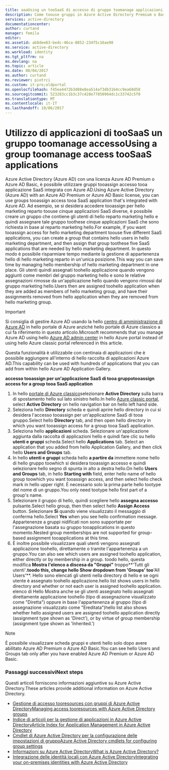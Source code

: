 ```yaml
---
title: aaaUsing un tooSaaS di accesso di gruppo toomanage applicazioni | Documenti Microsoft
description: Come toouse gruppi in Azure Active Directory Premium o Basic tooassign accedere tooSaaS applicazioni integrate con Azure Active Directory.
services: active-directory
documentationcenter: 
author: curtand
manager: femila
editor: 
ms.assetid: ab8dee63-bedc-46ca-8852-234f5c16ae98
ms.service: active-directory
ms.workload: identity
ms.tgt_pltfrm: na
ms.devlang: na
ms.topic: article
ms.date: 08/04/2017
ms.author: curtand
ms.reviewer: piotrci
ms.custom: it-pro;oldportal
ms.openlocfilehash: f45ea4472b3d88e8ea514af3db31b4cc9ea68d58
ms.sourcegitcommit: 523283cc1b3c37c428e77850964dc1c33742c5f0
ms.translationtype: MT
ms.contentlocale: it-IT
ms.lasthandoff: 10/06/2017
---
```

# <a name="using-a-group-toomanage-access-toosaas-applications"></a><span data-ttu-id="cd65d-103">Utilizzo di applicazioni di tooSaaS un gruppo toomanage accesso</span><span class="sxs-lookup"><span data-stu-id="cd65d-103">Using a group toomanage access tooSaaS applications</span></span>
<span data-ttu-id="cd65d-104">Azure Active Directory (Azure AD) con una licenza Azure AD Premium o Azure AD Basic, è possibile utilizzare gruppi tooassign accesso tooa applicazione SaaS integrata con Azure AD.</span><span class="sxs-lookup"><span data-stu-id="cd65d-104">Using Azure Active Directory (Azure AD) with an Azure AD Premium or Azure AD Basic license, you can use groups tooassign access tooa SaaS application that's integrated with Azure AD.</span></span> <span data-ttu-id="cd65d-105">Ad esempio, se si desidera accedere tooassign per hello marketing reparto toouse cinque applicazioni SaaS diverse, è possibile creare un gruppo che contiene gli utenti di hello reparto marketing hello e quindi assegnare tale gruppo toothese cinque applicazioni SaaS che sono richiesta in base al reparto marketing hello.</span><span class="sxs-lookup"><span data-stu-id="cd65d-105">For example, if you want tooassign access for hello marketing department toouse five different SaaS applications, you can create a group that contains hello users in hello marketing department, and then assign that group toothese five SaaS applications that are needed by hello marketing department.</span></span> <span data-ttu-id="cd65d-106">In questo modo è possibile risparmiare tempo mediante la gestione di appartenenza hello di hello marketing reparto in un'unica posizione.</span><span class="sxs-lookup"><span data-stu-id="cd65d-106">This way you can save time by managing hello membership of hello marketing department in one place.</span></span> <span data-ttu-id="cd65d-107">Gli utenti quindi assegnati toohello applicazione quando vengono aggiunti come membri del gruppo marketing hello e sono le relative assegnazioni rimosse da un'applicazione hello quando vengono rimossi dal gruppo marketing hello.</span><span class="sxs-lookup"><span data-stu-id="cd65d-107">Users then are assigned toohello application when they are added as members of hello marketing group, and have their assignments removed from hello application when they are removed from hello marketing group.</span></span>

> [!IMPORTANT]
> <span data-ttu-id="cd65d-108">Si consiglia di gestire Azure AD usando la hello [centro di amministrazione di Azure AD](https://aad.portal.azure.com) in hello portale di Azure anziché hello portale di Azure classico a cui fa riferimento in questo articolo.</span><span class="sxs-lookup"><span data-stu-id="cd65d-108">Microsoft recommends that you manage Azure AD using hello [Azure AD admin center](https://aad.portal.azure.com) in hello Azure portal instead of using hello Azure classic portal referenced in this article.</span></span> 

<span data-ttu-id="cd65d-109">Questa funzionalità è utilizzabile con centinaia di applicazioni che è possibile aggiungere all'interno di hello raccolta di applicazioni Azure AD.</span><span class="sxs-lookup"><span data-stu-id="cd65d-109">This capability can be used with hundreds of applications that you can add from within hello Azure AD Application Gallery.</span></span>

<span data-ttu-id="cd65d-110">**accesso tooassign per un'applicazione SaaS di tooa gruppo**</span><span class="sxs-lookup"><span data-stu-id="cd65d-110">**tooassign access for a group tooa SaaS application**</span></span>

1. <span data-ttu-id="cd65d-111">In hello [portale di Azure classico](https://manage.windowsazure.com)selezionare **Active Directory** sulla barra di spostamento hello sul lato sinistro hello.</span><span class="sxs-lookup"><span data-stu-id="cd65d-111">In hello [Azure classic portal](https://manage.windowsazure.com), select **Active Directory** on hello navigation bar on hello left hand side.</span></span>
2. <span data-ttu-id="cd65d-112">Seleziona hello **Directory** scheda e quindi aprire hello directory in cui si desidera l'accesso tooassign per un'applicazione SaaS di tooa gruppo.</span><span class="sxs-lookup"><span data-stu-id="cd65d-112">Select hello **Directory** tab, and then open hello directory in which you want tooassign access for a group tooa SaaS application.</span></span>
3. <span data-ttu-id="cd65d-113">Seleziona hello **applicazioni** scheda. Selezionare un'applicazione aggiunta dalla raccolta di applicazioni hello e quindi fare clic su hello **utenti e gruppi** scheda.</span><span class="sxs-lookup"><span data-stu-id="cd65d-113">Select hello **Applications** tab. Select an application that you added from hello Application Gallery, and then click  hello **Users and Groups** tab.</span></span>
4. <span data-ttu-id="cd65d-114">In hello **utenti e gruppi** scheda hello **a partire da** immettere nome hello di hello gruppo toowhich si desidera tooassign accesso e quindi selezionare hello segno di spunta in alto a destra hello.</span><span class="sxs-lookup"><span data-stu-id="cd65d-114">On hello **Users and Groups** tab, in hello **Starting with** field, enter hello name of hello group toowhich you want tooassign access, and then select hello check mark in hello upper right.</span></span> <span data-ttu-id="cd65d-115">È necessario solo la prima parte hello tootype del nome di un gruppo.</span><span class="sxs-lookup"><span data-stu-id="cd65d-115">You only need tootype hello first part of a group's name.</span></span>
5. <span data-ttu-id="cd65d-116">Selezionare il gruppo di hello, quindi scegliere hello **assegna accesso** pulsante.</span><span class="sxs-lookup"><span data-stu-id="cd65d-116">Select hello group, then then select hello **Assign Access** button.</span></span> <span data-ttu-id="cd65d-117">Selezionare **Sì** quando viene visualizzato il messaggio di conferma hello.</span><span class="sxs-lookup"><span data-stu-id="cd65d-117">Select **Yes** when you see hello confirmation message.</span></span> <span data-ttu-id="cd65d-118">Appartenenze a gruppi nidificati non sono supportate per l'assegnazione basata su gruppo tooapplications in questo momento.</span><span class="sxs-lookup"><span data-stu-id="cd65d-118">Nested group memberships are not supported for group-based assignment tooapplications at this time.</span></span>
6. <span data-ttu-id="cd65d-119">È inoltre possibile visualizzare quali utenti vengono assegnati applicazione toohello, direttamente o tramite l'appartenenza a un gruppo.</span><span class="sxs-lookup"><span data-stu-id="cd65d-119">You can also see which users are assigned toohello application, either directly or by membership in a group.</span></span> <span data-ttu-id="cd65d-120">toodo hello, questa modifica **Mostra l'elenco a discesa da "Gruppi"** troppo**'Tutti gli utenti'**.</span><span class="sxs-lookup"><span data-stu-id="cd65d-120">toodo this, change hello **Show dropdown from 'Groups'** too**'All Users'**.</span></span> <span data-ttu-id="cd65d-121">Hello sono elencati gli utenti nella directory di hello e se ogni utente è assegnato toohello applicazione.</span><span class="sxs-lookup"><span data-stu-id="cd65d-121">hello list shows users in hello directory and whether or not each user is assigned toohello application.</span></span> <span data-ttu-id="cd65d-122">elenco di Hello Mostra anche se gli utenti assegnato hello assegnati direttamente applicazione toohello (tipo di assegnazione visualizzato come "Diretta") oppure in base l'appartenenza al gruppo (tipo di assegnazione visualizzato come "Ereditata")</span><span class="sxs-lookup"><span data-stu-id="cd65d-122">hello list also shows whether hello assigned users are assigned toohello application directly (assignment type shown as 'Direct'), or by virtue of group membership (assignment type shown as 'Inherited.')</span></span>

> [!NOTE]
> <span data-ttu-id="cd65d-123">È possibile visualizzare scheda gruppi e utenti hello solo dopo avere abilitato Azure AD Premium o Azure AD Basic.</span><span class="sxs-lookup"><span data-stu-id="cd65d-123">You can see hello Users and Groups tab only after you have enabled Azure AD Premium or Azure AD Basic.</span></span>
>
>

### <a name="next-steps"></a><span data-ttu-id="cd65d-124">Passaggi successivi</span><span class="sxs-lookup"><span data-stu-id="cd65d-124">Next steps</span></span>
<span data-ttu-id="cd65d-125">Questi articoli forniscono informazioni aggiuntive su Azure Active Directory.</span><span class="sxs-lookup"><span data-stu-id="cd65d-125">These articles provide additional information on Azure Active Directory.</span></span>

* [<span data-ttu-id="cd65d-126">Gestione di accesso tooresources con gruppi di Azure Active Directory</span><span class="sxs-lookup"><span data-stu-id="cd65d-126">Managing access tooresources with Azure Active Directory groups</span></span>](active-directory-manage-groups.md)
* [<span data-ttu-id="cd65d-127">Indice di articoli per la gestione di applicazioni in Azure Active Directory</span><span class="sxs-lookup"><span data-stu-id="cd65d-127">Article Index for Application Management in Azure Active Directory</span></span>](active-directory-apps-index.md)
* [<span data-ttu-id="cd65d-128">Cmdlet di Azure Active Directory per la configurazione delle impostazioni di gruppo</span><span class="sxs-lookup"><span data-stu-id="cd65d-128">Azure Active Directory cmdlets for configuring group settings</span></span>](active-directory-accessmanagement-groups-settings-cmdlets.md)
* [<span data-ttu-id="cd65d-129">Informazioni su Azure Active Directory</span><span class="sxs-lookup"><span data-stu-id="cd65d-129">What is Azure Active Directory?</span></span>](active-directory-whatis.md)
* [<span data-ttu-id="cd65d-130">Integrazione delle identità locali con Azure Active Directory</span><span class="sxs-lookup"><span data-stu-id="cd65d-130">Integrating your on-premises identities with Azure Active Directory</span></span>](active-directory-aadconnect.md)
